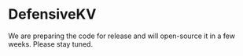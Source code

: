 # DefensiveKV

We are preparing the code for release and will open-source it in a few weeks. Please stay tuned.
